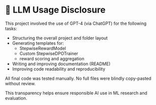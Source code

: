 # 🤖 LLM Usage Disclosure

This project involved the use of GPT-4 (via ChatGPT) for the following tasks:

- Structuring the overall project and folder layout
- Generating templates for:
  - StepwiseRewardModel
  - Custom StepwiseDPOTrainer
  - reward scoring and aggregation
- Writing and improving documentation (README)
- Improving code readability and reproducibility

All final code was tested manually. No full files were blindly copy-pasted without review.

This transparency helps ensure responsible AI use in ML research and evaluation.
